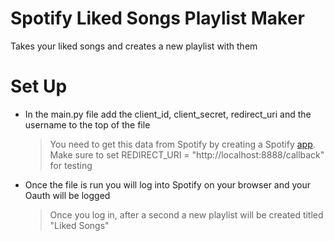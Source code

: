 # Spotify Liked Songs Playlist Maker
 Takes your liked songs and creates a new playlist with them

# Set Up

- In the main.py file add the client_id, client_secret, redirect_uri and the username to the top of the file
    > You need to get this data from Spotify by creating a Spotify [app](https://developer.spotify.com/dashboard). Make sure to set REDIRECT_URI = "http://localhost:8888/callback" for testing
- Once the file is run you will log into Spotify on your browser and your Oauth will be logged
    > Once you log in, after a second a new playlist will be created titled "Liked Songs" 
